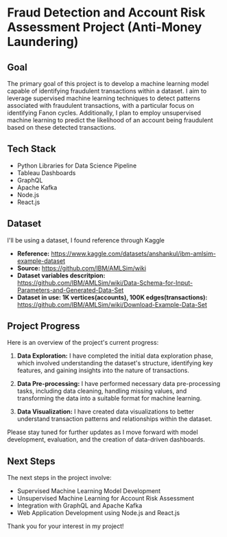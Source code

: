 # Fraud Detection and Account Risk Assessment Project (Anti-Money Laundering)

## Goal
The primary goal of this project is to develop a machine learning model capable of identifying fraudulent transactions within a dataset. I aim to leverage supervised machine learning techniques to detect patterns associated with fraudulent transactions, with a particular focus on identifying Fanon cycles. Additionally, I plan to employ unsupervised machine learning to predict the likelihood of an account being fraudulent based on these detected transactions.

## Tech Stack
- Python Libraries for Data Science Pipeline
- Tableau Dashboards
- GraphQL
- Apache Kafka
- Node.js
- React.js

## Dataset
I'll be using a dataset, I found reference through Kaggle
- **Reference:** https://www.kaggle.com/datasets/anshankul/ibm-amlsim-example-dataset
- **Source:** https://github.com/IBM/AMLSim/wiki
- **Dataset variables descritpion:** https://github.com/IBM/AMLSim/wiki/Data-Schema-for-Input-Parameters-and-Generated-Data-Set
- **Dataset in use: 1K vertices(accounts), 100K edges(transactions):** https://github.com/IBM/AMLSim/wiki/Download-Example-Data-Set

## Project Progress
Here is an overview of the project's current progress:

1. **Data Exploration:** I have completed the initial data exploration phase, which involved understanding the dataset's structure, identifying key features, and gaining insights into the nature of transactions.

2. **Data Pre-processing:** I have performed necessary data pre-processing tasks, including data cleaning, handling missing values, and transforming the data into a suitable format for machine learning.

3. **Data Visualization:** I have created data visualizations to better understand transaction patterns and relationships within the dataset.

Please stay tuned for further updates as I move forward with model development, evaluation, and the creation of data-driven dashboards.

## Next Steps
The next steps in the project involve:

- Supervised Machine Learning Model Development
- Unsupervised Machine Learning for Account Risk Assessment
- Integration with GraphQL and Apache Kafka
- Web Application Development using Node.js and React.js


Thank you for your interest in my project!

